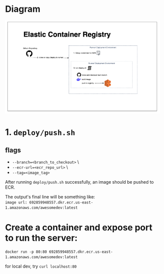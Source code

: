 # Diagram

![](ecs.png)


# 1. `deploy/push.sh`
## flags

- `--branch=<branch_to_checkout>` \
- `--ecr-url=<ecr_repo_url>` \
- `--tag=<image_tag>`

After running `deploy/push.sh` successfully, an image should be pushed to ECR. 

The output's final line will be something like: \
`image url: 692859948557.dkr.ecr.us-east-1.amazonaws.com/awesomedev:latest`

# Create a container and expose port to run the server:

`docker run -p 80:80 692859948557.dkr.ecr.us-east-1.amazonaws.com/awesomedev:latest`

for local dev, try `curl localhost:80`